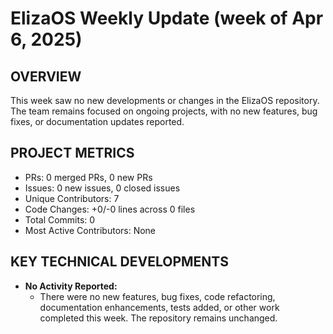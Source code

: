 # ElizaOS Weekly Update (week of Apr 6, 2025)

## OVERVIEW 
This week saw no new developments or changes in the ElizaOS repository. The team remains focused on ongoing projects, with no new features, bug fixes, or documentation updates reported.

## PROJECT METRICS
- PRs: 0 merged PRs, 0 new PRs
- Issues: 0 new issues, 0 closed issues
- Unique Contributors: 7
- Code Changes: +0/-0 lines across 0 files
- Total Commits: 0
- Most Active Contributors: None

## KEY TECHNICAL DEVELOPMENTS
- **No Activity Reported:** 
  - There were no new features, bug fixes, code refactoring, documentation enhancements, tests added, or other work completed this week. The repository remains unchanged.